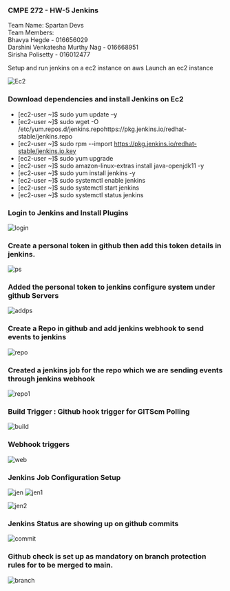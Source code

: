 ### CMPE 272 - HW-5 Jenkins
Team Name: Spartan Devs <br/>
Team Members: <br/>
Bhavya Hegde - 016656029 <br/>
Darshini Venkatesha Murthy Nag - 016668951 <br/>
Sirisha Polisetty - 016012477 <br/>

Setup and run jenkins on a ec2 instance on aws
Launch an ec2 instance

![Ec2](https://user-images.githubusercontent.com/103618216/198853089-2cd9604b-2699-485c-9c9a-1d4c8a1f95e1.png)


### Download dependencies and install Jenkins on Ec2
* [ec2-user ~]$ sudo yum update –y
* [ec2-user ~]$ sudo wget -O /etc/yum.repos.d/jenkins.repohttps://pkg.jenkins.io/redhat-stable/jenkins.repo
* [ec2-user ~]$ sudo rpm --import https://pkg.jenkins.io/redhat-stable/jenkins.io.key
* [ec2-user ~]$ sudo yum upgrade
* [ec2-user ~]$ sudo amazon-linux-extras install java-openjdk11 -y
* [ec2-user ~]$ sudo yum install jenkins -y
* [ec2-user ~]$ sudo systemctl enable jenkins
* [ec2-user ~]$ sudo systemctl start jenkins
* [ec2-user ~]$ sudo systemctl status jenkins

### Login to Jenkins and Install Plugins

![login](https://user-images.githubusercontent.com/103618216/198853491-8da321da-174a-4f5e-ab96-e8f703d88727.png)

### Create a personal token in github then add this token details in jenkins.

![ps](https://user-images.githubusercontent.com/103618216/198853564-dc5d6822-0a87-4e30-a86e-9d19407c11fb.png)

### Added the personal token to jenkins configure system under github Servers

![addps](https://user-images.githubusercontent.com/103618216/198853582-59f1ad9b-8cb9-4c6b-82ac-7ec0890ca1c9.png)


### Create a Repo in github and add jenkins webhook to send events to jenkins

![repo](https://user-images.githubusercontent.com/103618216/198853595-a59fd753-8df7-4c6e-9489-e67093a27638.png)

### Created a  jenkins job for the repo which we are sending events through jenkins webhook

![repo1](https://user-images.githubusercontent.com/103618216/198853613-367f36bc-878c-4373-bb10-f3ffb8ca4e31.png)

### Build Trigger : Github hook trigger for GITScm Polling
![build](https://user-images.githubusercontent.com/103618216/198853635-a24d4ca5-205e-4740-8bd8-3aa091d85ecf.png)

### Webhook triggers

![web](https://user-images.githubusercontent.com/103618216/198853652-195b7e44-9f92-49b9-8bc4-07094fc0ad86.png)

### Jenkins Job Configuration Setup
![jen](https://user-images.githubusercontent.com/103618216/198853669-fb5cf58c-6b05-464d-b117-3b6bf297127a.png)
![jen1](https://user-images.githubusercontent.com/103618216/198853707-b4c70f64-0026-4d9e-a05d-f7615ae8455c.png)

![jen2](https://user-images.githubusercontent.com/103618216/198853711-744d90df-235e-4ea0-ba35-d9e9d6d30711.png)

### Jenkins Status are showing up on github commits
![commit](https://user-images.githubusercontent.com/103618216/198853746-f58883cb-d1c8-43c2-ac83-259a3e862d18.png)

### Github check is set up as mandatory on branch protection rules for to be merged to main.
![branch](https://user-images.githubusercontent.com/103618216/198853770-0bfb7586-07a7-4e3a-aee7-a360fcc2b832.png)


### 
